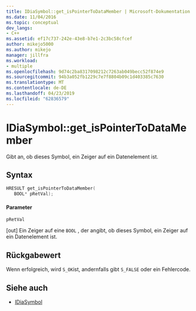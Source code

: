 ```yaml
---
title: IDiaSymbol::get_isPointerToDataMember | Microsoft-Dokumentation
ms.date: 11/04/2016
ms.topic: conceptual
dev_langs:
- C++
ms.assetid: ef17c737-242e-43e8-b7e1-2c3bc58cfcef
author: mikejo5000
ms.author: mikejo
manager: jillfra
ms.workload:
- multiple
ms.openlocfilehash: 9d74c2ba8317098212c7263ab049becc52f874e9
ms.sourcegitcommit: 94b3a052fb1229c7e7f8804b09c1d403385c7630
ms.translationtype: MT
ms.contentlocale: de-DE
ms.lasthandoff: 04/23/2019
ms.locfileid: "62836579"
---
```

# <a name="idiasymbolgetispointertodatamember"></a>IDiaSymbol::get_isPointerToDataMember
Gibt an, ob dieses Symbol, ein Zeiger auf ein Datenelement ist.

## <a name="syntax"></a>Syntax

```C++
HRESULT get_isPointerToDataMember(
   BOOL* pRetVal);
```

#### <a name="parameters"></a>Parameter
 `pRetVal`

[out] Ein Zeiger auf eine `BOOL` , der angibt, ob dieses Symbol, ein Zeiger auf ein Datenelement ist.

## <a name="return-value"></a>Rückgabewert
 Wenn erfolgreich, wird `S_OK`ist, andernfalls gibt `S_FALSE` oder ein Fehlercode.

## <a name="see-also"></a>Siehe auch
- [IDiaSymbol](../../debugger/debug-interface-access/idiasymbol.md)